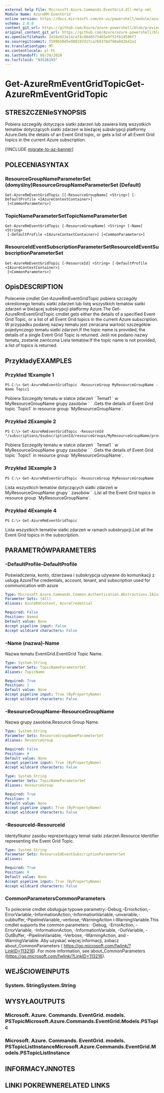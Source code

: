 ```yaml
---
external help file: Microsoft.Azure.Commands.EventGrid.dll-Help.xml
Module Name: AzureRM.EventGrid
online version: https://docs.microsoft.com/en-us/powershell/module/azurerm.eventgrid/get-azurermeventgridtopic
schema: 2.0.0
content_git_url: https://github.com/Azure/azure-powershell/blob/preview/src/ResourceManager/EventGrid/Commands.EventGrid/help/Get-AzureRmEventGridTopic.md
original_content_git_url: https://github.com/Azure/azure-powershell/blob/preview/src/ResourceManager/EventGrid/Commands.EventGrid/help/Get-AzureRmEventGridTopic.md
ms.openlocfilehash: 2d18e923e14caf4c0048575465e9f52fb14596f7
ms.sourcegitcommit: f599b50d5e980197d1fca769378df90a842b42a1
ms.translationtype: MT
ms.contentlocale: pl-PL
ms.lasthandoff: 08/20/2020
ms.locfileid: "93526193"
---
```

# <span data-ttu-id="548f1-101">Get-AzureRmEventGridTopic</span><span class="sxs-lookup"><span data-stu-id="548f1-101">Get-AzureRmEventGridTopic</span></span>

## <span data-ttu-id="548f1-102">STRESZCZENIe</span><span class="sxs-lookup"><span data-stu-id="548f1-102">SYNOPSIS</span></span>
<span data-ttu-id="548f1-103">Pobiera szczegóły dotyczące siatki zdarzeń lub zawiera listę wszystkich tematów dotyczących siatki zdarzeń w bieżącej subskrypcji platformy Azure.</span><span class="sxs-lookup"><span data-stu-id="548f1-103">Gets the details of an Event Grid topic, or gets a list of all Event Grid topics in the current Azure subscription.</span></span>

[!INCLUDE [migrate-to-az-banner](../../includes/migrate-to-az-banner.md)]

## <span data-ttu-id="548f1-104">POLECENIA</span><span class="sxs-lookup"><span data-stu-id="548f1-104">SYNTAX</span></span>

### <span data-ttu-id="548f1-105">ResourceGroupNameParameterSet (domyślny)</span><span class="sxs-lookup"><span data-stu-id="548f1-105">ResourceGroupNameParameterSet (Default)</span></span>
```
Get-AzureRmEventGridTopic [[-ResourceGroupName] <String>] [-DefaultProfile <IAzureContextContainer>]
 [<CommonParameters>]
```

### <span data-ttu-id="548f1-106">TopicNameParameterSet</span><span class="sxs-lookup"><span data-stu-id="548f1-106">TopicNameParameterSet</span></span>
```
Get-AzureRmEventGridTopic [-ResourceGroupName] <String> [-Name] <String>
 [-DefaultProfile <IAzureContextContainer>] [<CommonParameters>]
```

### <span data-ttu-id="548f1-107">ResourceIdEventSubscriptionParameterSet</span><span class="sxs-lookup"><span data-stu-id="548f1-107">ResourceIdEventSubscriptionParameterSet</span></span>
```
Get-AzureRmEventGridTopic [-ResourceId] <String> [-DefaultProfile <IAzureContextContainer>]
 [<CommonParameters>]
```

## <span data-ttu-id="548f1-108">Opis</span><span class="sxs-lookup"><span data-stu-id="548f1-108">DESCRIPTION</span></span>
<span data-ttu-id="548f1-109">Polecenie cmdlet Get-AzureRmEventGridTopic pobiera szczegóły określonego tematu siatki zdarzeń lub listę wszystkich tematów siatki zdarzeń w bieżącej subskrypcji platformy Azure.</span><span class="sxs-lookup"><span data-stu-id="548f1-109">The Get-AzureRmEventGridTopic cmdlet gets either the details of a specified Event Grid Topic, or a list of all Event Grid topics in the current Azure subscription.</span></span>
<span data-ttu-id="548f1-110">W przypadku podanej nazwy tematu jest zwracana wartość szczegółów pojedynczego tematu siatki zdarzeń.</span><span class="sxs-lookup"><span data-stu-id="548f1-110">If the topic name is provided, the details of a single Event Grid Topic is returned.</span></span>
<span data-ttu-id="548f1-111">Jeśli nie podano nazwy tematu, zostanie zwrócona Lista tematów.</span><span class="sxs-lookup"><span data-stu-id="548f1-111">If the topic name is not provided, a list of topics is returned.</span></span>

## <span data-ttu-id="548f1-112">Przykłady</span><span class="sxs-lookup"><span data-stu-id="548f1-112">EXAMPLES</span></span>

### <span data-ttu-id="548f1-113">Przykład 1</span><span class="sxs-lookup"><span data-stu-id="548f1-113">Example 1</span></span>
```
PS C:\> Get-AzureRmEventGridTopic -ResourceGroup MyResourceGroupName -Name Topic1
```

<span data-ttu-id="548f1-114">Pobiera Szczegóły tematu w siatce zdarzeń \` Temat1 \` w MyResourceGroupName grupy zasobów \` \` .</span><span class="sxs-lookup"><span data-stu-id="548f1-114">Gets the details of Event Grid topic \`Topic1\` in resource group \`MyResourceGroupName\`.</span></span>

### <span data-ttu-id="548f1-115">Przykład 2</span><span class="sxs-lookup"><span data-stu-id="548f1-115">Example 2</span></span>
```
PS C:\> Get-AzureRmEventGridTopic -ResourceId "/subscriptions/$subscriptionId/resourceGroups/MyResourceGroupName/providers/Microsoft.EventGrid/topics/Topic1"
```

<span data-ttu-id="548f1-116">Pobiera Szczegóły tematu w siatce zdarzeń \` Temat1 \` w MyResourceGroupName grupy zasobów \` \` .</span><span class="sxs-lookup"><span data-stu-id="548f1-116">Gets the details of Event Grid topic \`Topic1\` in resource group \`MyResourceGroupName\`.</span></span>

### <span data-ttu-id="548f1-117">Przykład 3</span><span class="sxs-lookup"><span data-stu-id="548f1-117">Example 3</span></span>
```
PS C:\> Get-AzureRmEventGridTopic -ResourceGroup MyResourceGroupName
```

<span data-ttu-id="548f1-118">Lista wszystkich tematów dotyczących siatki zdarzeń w MyResourceGroupName grupy \` zasobów \` .</span><span class="sxs-lookup"><span data-stu-id="548f1-118">List all the Event Grid topics in resource group \`MyResourceGroupName\`.</span></span>

### <span data-ttu-id="548f1-119">Przykład 4</span><span class="sxs-lookup"><span data-stu-id="548f1-119">Example 4</span></span>
```
PS C:\> Get-AzureRmEventGridTopic
```

<span data-ttu-id="548f1-120">Lista wszystkich tematów siatki zdarzeń w ramach subskrypcji.</span><span class="sxs-lookup"><span data-stu-id="548f1-120">List all the Event Grid topics in the subscription.</span></span>

## <span data-ttu-id="548f1-121">PARAMETRÓW</span><span class="sxs-lookup"><span data-stu-id="548f1-121">PARAMETERS</span></span>

### <span data-ttu-id="548f1-122">-DefaultProfile</span><span class="sxs-lookup"><span data-stu-id="548f1-122">-DefaultProfile</span></span>
<span data-ttu-id="548f1-123">Poświadczenia, konto, dzierżawa i subskrypcja używane do komunikacji z usługą Azure</span><span class="sxs-lookup"><span data-stu-id="548f1-123">The credentials, account, tenant, and subscription used for communication with azure</span></span>

```yaml
Type: Microsoft.Azure.Commands.Common.Authentication.Abstractions.IAzureContextContainer
Parameter Sets: (All)
Aliases: AzureRmContext, AzureCredential

Required: False
Position: Named
Default value: None
Accept pipeline input: False
Accept wildcard characters: False
```

### <span data-ttu-id="548f1-124">-Name (nazwa)</span><span class="sxs-lookup"><span data-stu-id="548f1-124">-Name</span></span>
<span data-ttu-id="548f1-125">Nazwa tematu EventGrid.</span><span class="sxs-lookup"><span data-stu-id="548f1-125">EventGrid Topic Name.</span></span>

```yaml
Type: System.String
Parameter Sets: TopicNameParameterSet
Aliases: TopicName

Required: True
Position: 1
Default value: None
Accept pipeline input: True (ByPropertyName)
Accept wildcard characters: False
```

### <span data-ttu-id="548f1-126">-ResourceGroupName</span><span class="sxs-lookup"><span data-stu-id="548f1-126">-ResourceGroupName</span></span>
<span data-ttu-id="548f1-127">Nazwa grupy zasobów.</span><span class="sxs-lookup"><span data-stu-id="548f1-127">Resource Group Name.</span></span>

```yaml
Type: System.String
Parameter Sets: ResourceGroupNameParameterSet
Aliases: ResourceGroup

Required: False
Position: 0
Default value: None
Accept pipeline input: True (ByPropertyName)
Accept wildcard characters: False
```

```yaml
Type: System.String
Parameter Sets: TopicNameParameterSet
Aliases: ResourceGroup

Required: True
Position: 0
Default value: None
Accept pipeline input: True (ByPropertyName)
Accept wildcard characters: False
```

### <span data-ttu-id="548f1-128">-ResourceId</span><span class="sxs-lookup"><span data-stu-id="548f1-128">-ResourceId</span></span>
<span data-ttu-id="548f1-129">Identyfikator zasobu reprezentujący temat siatki zdarzeń.</span><span class="sxs-lookup"><span data-stu-id="548f1-129">Resource Identifier representing the Event Grid Topic.</span></span>

```yaml
Type: System.String
Parameter Sets: ResourceIdEventSubscriptionParameterSet
Aliases:

Required: True
Position: 0
Default value: None
Accept pipeline input: True (ByPropertyName)
Accept wildcard characters: False
```

### <span data-ttu-id="548f1-130">CommonParameters</span><span class="sxs-lookup"><span data-stu-id="548f1-130">CommonParameters</span></span>
<span data-ttu-id="548f1-131">To polecenie cmdlet obsługuje typowe parametry:-Debug,-ErrorAction,-ErrorVariable,-InformationAction,-InformationVariable,-unvariable,-subbuffer,-PipelineVariable,-verbose,-WarningAction i-WarningVariable.</span><span class="sxs-lookup"><span data-stu-id="548f1-131">This cmdlet supports the common parameters: -Debug, -ErrorAction, -ErrorVariable, -InformationAction, -InformationVariable, -OutVariable, -OutBuffer, -PipelineVariable, -Verbose, -WarningAction, and -WarningVariable.</span></span> <span data-ttu-id="548f1-132">Aby uzyskać więcej informacji, zobacz about_CommonParameters ( https://go.microsoft.com/fwlink/?LinkID=113216) .</span><span class="sxs-lookup"><span data-stu-id="548f1-132">For more information, see about_CommonParameters (https://go.microsoft.com/fwlink/?LinkID=113216).</span></span>

## <span data-ttu-id="548f1-133">WEJŚCIOWE</span><span class="sxs-lookup"><span data-stu-id="548f1-133">INPUTS</span></span>

### <span data-ttu-id="548f1-134">System. String</span><span class="sxs-lookup"><span data-stu-id="548f1-134">System.String</span></span>

## <span data-ttu-id="548f1-135">WYSYŁA</span><span class="sxs-lookup"><span data-stu-id="548f1-135">OUTPUTS</span></span>

### <span data-ttu-id="548f1-136">Microsoft. Azure. Commands. EventGrid. models. PSTopic</span><span class="sxs-lookup"><span data-stu-id="548f1-136">Microsoft.Azure.Commands.EventGrid.Models.PSTopic</span></span>

### <span data-ttu-id="548f1-137">Microsoft. Azure. Commands. EventGrid. models. PSTopicListInstance</span><span class="sxs-lookup"><span data-stu-id="548f1-137">Microsoft.Azure.Commands.EventGrid.Models.PSTopicListInstance</span></span>

## <span data-ttu-id="548f1-138">INFORMACYJN</span><span class="sxs-lookup"><span data-stu-id="548f1-138">NOTES</span></span>

## <span data-ttu-id="548f1-139">LINKI POKREWNE</span><span class="sxs-lookup"><span data-stu-id="548f1-139">RELATED LINKS</span></span>
